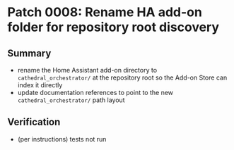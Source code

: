 # Patch 0008: Rename HA add-on folder for repository root discovery

## Summary
- rename the Home Assistant add-on directory to `cathedral_orchestrator/` at the repository root so the Add-on Store can index it directly
- update documentation references to point to the new `cathedral_orchestrator/` path layout

## Verification
- (per instructions) tests not run
